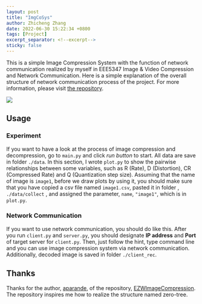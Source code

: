 ```yaml
---
layout: post
title: "ImgCoSys"
author: Zhicheng Zhang
date: 2022-06-30 15:22:34 +0800
tags: [Project]
excerpt_separator: <!--excerpt-->
sticky: false
---
```

This is a simple Image Compression System with the function of network communication realized by myself in EEE5347 Image & Video Compression and Network Communication.<!--excerpt--> Here is a simple explanation of the overall structure of network communication process of the project. For more information, please visit [the repository](https://github.com/ZZwarn1998/ImgCoSys). 

<p><img src="{{"/assets/img/posts/2022-06-30-imgcosys-structure.jpg" | relative_url}}"></p>

## Usage

### Experiment

If you want to have a look at the process of image compression and decompression, go to `main.py` and click *run button* to start. All data are save in folder `./data`.  In this section,  I wrote `plot.py` to show the pairwise relationships between some variables, such as R (Rate), D (Distortion), CR (Compressed Rate) and Q (Quantization step size). Assuming that the name of image is `image1`, before we draw plots by using it, you should make sure that you have copied a csv file named `image1.csv`, pasted it in folder , `./data/collect` , and assigned the parameter, `name`, `"image1"`, which is in `plot.py`.

### Network Communication

If you want to use network communication, you should do like this. After you run `client.py` and `server.py`, you should designate **IP address** and **Port** of target server for `client.py`.  Then,   just follow the hint, type command line and you can use image compression system via network communication. Additionally, decoded image is saved in folder `./client_rec`. 

## Thanks

Thanks for the author, [aparande](https://github.com/aparande), of the repository, [EZWImageCompression](https://github.com/aparande/EZWImageCompression). The repository inspires me how to realize the structure named zero-tree.